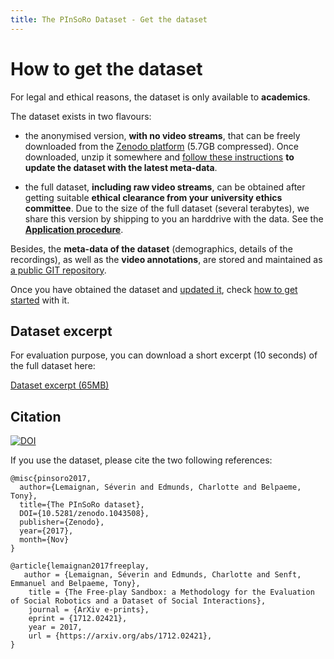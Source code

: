 ```yaml
---
title: The PInSoRo Dataset - Get the dataset
---
```


How to get the dataset
======================

For legal and ethical reasons, the dataset is only available to **academics**.

The dataset exists in two flavours:

- the anonymised version, **with no video streams**, that can be freely
  downloaded from the [Zenodo platform](https://zenodo.org/record/1043508) (5.7GB
  compressed). Once downloaded, unzip it somewhere and [follow these
  instructions](update-git-metadata) **to update the dataset with the latest
  meta-data**.

- the full dataset, **including raw video streams**, can be obtained after
  getting suitable **ethical clearance from your university ethics committee**.
  Due to the size of the full dataset (several terabytes), we share this version
  by shipping to you an harddrive with the data. See the **[Application
  procedure](application)**.

Besides, the **meta-data of the dataset** (demographics, details of the
recordings), as well as the **video annotations**, are stored and maintained as
[a public GIT repository](https://github.com/freeplay-sandbox/dataset/).


Once you have obtained the dataset and [updated it](update-git-metadata), check
[how to get started](https://github.com/freeplay-sandbox/dataset) with it.

Dataset excerpt
---------------

For evaluation purpose, you can download a short excerpt (10 seconds) of the
full dataset here:

[Dataset excerpt (65MB)](dataset/10s-extract.bag)


Citation
--------

[![DOI](https://zenodo.org/badge/DOI/10.5281/zenodo.1043508.svg)](https://doi.org/10.5281/zenodo.1043508)

If you use the dataset, please cite the two following references:

```
@misc{pinsoro2017, 
  author={Lemaignan, Séverin and Edmunds, Charlotte and Belpaeme, Tony}, 
  title={The PInSoRo dataset}, 
  DOI={10.5281/zenodo.1043508},
  publisher={Zenodo}, 
  year={2017}, 
  month={Nov}
}

@article{lemaignan2017freeplay,
   author = {Lemaignan, Séverin and Edmunds, Charlotte and Senft, Emmanuel and Belpaeme, Tony},
    title = {The Free-play Sandbox: a Methodology for the Evaluation of Social Robotics and a Dataset of Social Interactions},
    journal = {ArXiv e-prints},
    eprint = {1712.02421},
    year = 2017,
    url = {https://arxiv.org/abs/1712.02421},
}
```



